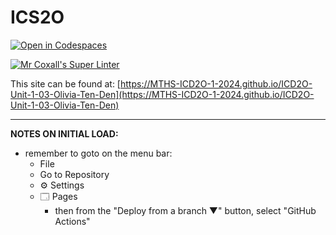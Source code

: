 # ICS2O

[![Open in Codespaces](https://classroom.github.com/assets/launch-codespace-2972f46106e565e64193e422d61a12cf1da4916b45550586e14ef0a7c637dd04.svg)](https://classroom.github.com/open-in-codespaces?assignment_repo_id=18213416)

[![Mr Coxall's Super Linter](https://github.com/MTHS-ICD2O-1-2024/ICD2O-Unit-1-03-Olivia-Ten-Den/workflows/Mr%20Coxall's%20Super%20Linter/badge.svg)](https://github.com/MTHS-ICD2O-1-2024/ICD2O-Unit-1-03-Olivia-Ten-Den/actions)

This site can be found at: [https://MTHS-ICD2O-1-2024.github.io/ICD2O-Unit-1-03-Olivia-Ten-Den](https://MTHS-ICD2O-1-2024.github.io/ICD2O-Unit-1-03-Olivia-Ten-Den)

---

**NOTES ON INITIAL LOAD:**
- remember to goto on the menu bar:
  - File
  - Go to Repository
  - ⚙ Settings
  - 🗔 Pages
    - then from the "Deploy from a branch ▼" button, select "GitHub Actions"
